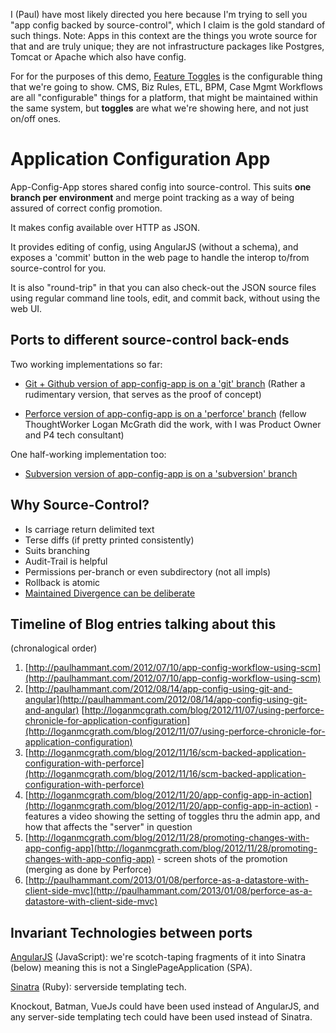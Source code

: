 I (Paul) have most likely directed you here because I'm trying to sell you "app config backed by source-control", which I claim is the gold standard of such things. Note: Apps in this context are the things you wrote source for that and are truly unique; they are not infrastructure packages like Postgres, Tomcat or Apache which also have config. 

For for the purposes of this demo, [Feature Toggles](http://martinfowler.com/bliki/FeatureToggle.html) is the configurable thing that we're going to show.  CMS, Biz Rules, ETL, BPM, Case Mgmt Workflows are all "configurable" things for a platform, that might be maintained within the same system, but **toggles** are what we're showing here, and not just on/off ones.

Application Configuration App
=============================

App-Config-App stores shared config into source-control. This suits **one branch per environment** and merge point tracking as a way of being assured of correct config promotion.

It makes config available over HTTP as JSON.

It provides editing of config, using AngularJS (without a schema), and exposes a 'commit' button in the web page to handle the interop to/from source-control for you.  

It is also "round-trip" in that you can also check-out the JSON source files using regular command line tools, edit, and commit back, without using the web UI.

Ports to different source-control back-ends
-------------------------------------------

Two working implementations so far:

* [Git + Github version of app-config-app is on a 'git' branch](https://github.com/paul-hammant/app-config-app/tree/git)
(Rather a rudimentary version, that serves as the proof of concept) 

* [Perforce version of app-config-app is on a 'perforce' branch](https://github.com/paul-hammant/app-config-app/tree/perforce)
(fellow ThoughtWorker Logan McGrath did the work, with I was Product Owner and P4 tech consultant)

One half-working implementation too:

* [Subversion version of app-config-app is on a 'subversion' branch](https://github.com/paul-hammant/app-config-app/tree/subversion)

Why Source-Control?
-------------------

* Is carriage return delimited text
* Terse diffs (if pretty printed consistently)
* Suits branching
* Audit-Trail is helpful
* Permissions per-branch or even subdirectory (not all impls)
* Rollback is atomic
* [Maintained Divergence can be deliberate](http://paulhammant.com/2013/04/02/maintained-divergence/)

Timeline of Blog entries talking about this
-------------------------------------------

(chronalogical order)

1. [http://paulhammant.com/2012/07/10/app-config-workflow-using-scm](http://paulhammant.com/2012/07/10/app-config-workflow-using-scm)
2. [http://paulhammant.com/2012/08/14/app-config-using-git-and-angular](http://paulhammant.com/2012/08/14/app-config-using-git-and-angular)
[http://loganmcgrath.com/blog/2012/11/07/using-perforce-chronicle-for-application-configuration](http://loganmcgrath.com/blog/2012/11/07/using-perforce-chronicle-for-application-configuration)
3. [http://loganmcgrath.com/blog/2012/11/16/scm-backed-application-configuration-with-perforce](http://loganmcgrath.com/blog/2012/11/16/scm-backed-application-configuration-with-perforce)
4. [http://loganmcgrath.com/blog/2012/11/20/app-config-app-in-action](http://loganmcgrath.com/blog/2012/11/20/app-config-app-in-action) - features a video showing the setting of toggles thru the admin app, and how that affects the "server" in question
5. [http://loganmcgrath.com/blog/2012/11/28/promoting-changes-with-app-config-app](http://loganmcgrath.com/blog/2012/11/28/promoting-changes-with-app-config-app) - screen shots of the promotion (merging as done by Perforce)
6. [http://paulhammant.com/2013/01/08/perforce-as-a-datastore-with-client-side-mvc](http://paulhammant.com/2013/01/08/perforce-as-a-datastore-with-client-side-mvc)

Invariant Technologies between ports
------------------------------------

[AngularJS](http://angularjs.org) (JavaScript): we're scotch-taping fragments of it into Sinatra (below) meaning this is not a SinglePageApplication (SPA).

[Sinatra](http://www.sinatrarb.com) (Ruby): serverside templating tech.

Knockout, Batman, VueJs could have been used instead of AngularJS, and any server-side templating tech could have been used instead of Sinatra.
